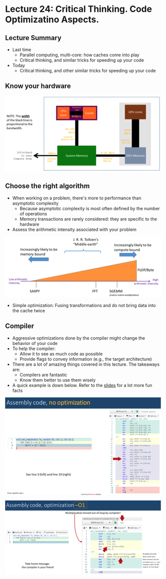 # Lecture 24: Critical Thinking. Code Optimizatino Aspects.

## Lecture Summary

* Last time
  * Parallel computing, multi-core: how caches come into play
  * Critical thinking, and similar tricks for speeding up your code
* Today
  * Critical thinking, and other similar tricks for speeding up your code

## Know your hardware

![Know your bandwidth/latency](../../.gitbook/assets/screen-shot-2021-04-10-at-11.39.24-pm.png)

## Choose the right algorithm

* When working on a problem, there's more to performance than asymptotic complexity
  * Because asymptotic complexity is most often defined by the number of operations
  * Memory transactions are rarely considered: they are specific to the hardware
* Assess the arithmetic intensity associated with your problem

![](../../.gitbook/assets/screen-shot-2021-04-10-at-11.43.21-pm.png)

* Simple optimization: Fusing transformations and do not bring data into the cache twice

## Compiler

* Aggressive optimizations done by the compiler might change the behavior of your code
* To help the compiler:
  * Allow it to see as much code as possible
  * Provide flags to convey information \(e.g., the target architecture\)
* There are a lot of amazing things covered in this lecture. The takeaways are:
  * Compilers are fantastic
  * Know them better to use them wisely
* A quick example is down below. Refer to the [slides](https://uwmadison.app.box.com/s/kapdp4qt18c6869dnaenlo35iytnlp2r) for a lot more fun facts

![](../../.gitbook/assets/screen-shot-2021-04-10-at-11.59.06-pm.png)

![](../../.gitbook/assets/screen-shot-2021-04-10-at-11.59.17-pm.png)

